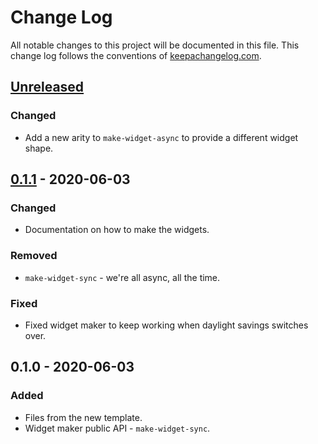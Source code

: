# Change Log
All notable changes to this project will be documented in this file. This change log follows the conventions of [keepachangelog.com](http://keepachangelog.com/).

## [Unreleased]
### Changed
- Add a new arity to `make-widget-async` to provide a different widget shape.

## [0.1.1] - 2020-06-03
### Changed
- Documentation on how to make the widgets.

### Removed
- `make-widget-sync` - we're all async, all the time.

### Fixed
- Fixed widget maker to keep working when daylight savings switches over.

## 0.1.0 - 2020-06-03
### Added
- Files from the new template.
- Widget maker public API - `make-widget-sync`.

[Unreleased]: https://github.com/your-name/goophi/compare/0.1.1...HEAD
[0.1.1]: https://github.com/your-name/goophi/compare/0.1.0...0.1.1
